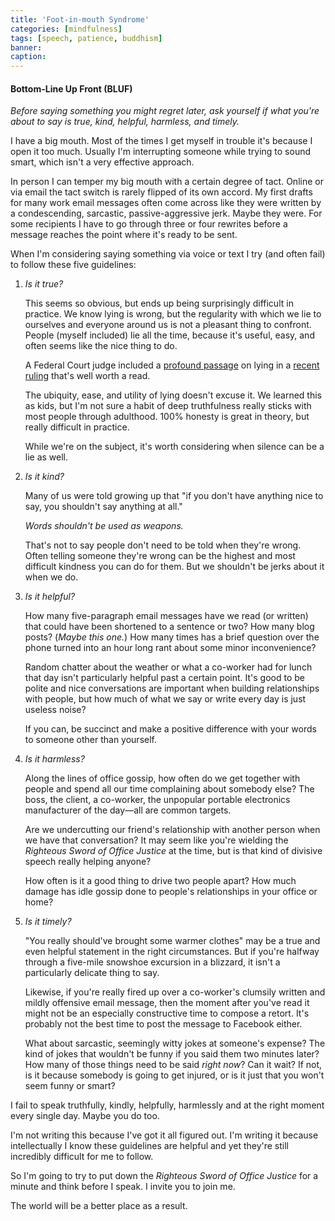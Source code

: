 ```yaml
---
title: 'Foot-in-mouth Syndrome'
categories: [mindfulness]
tags: [speech, patience, buddhism]
banner:
caption:
---
```


<aside class="" markdown="1">

#### Bottom-Line Up Front (BLUF)

*Before saying something you might regret later, ask yourself if what you're about to say is true, kind, helpful, harmless, and timely.*

</aside>

I have a big mouth. Most of the times I get myself in trouble it's because I open it too much. Usually I'm interrupting someone while trying to sound smart, which isn't a very effective approach.

In person I can temper my big mouth with a certain degree of tact. Online or via email the tact switch is rarely flipped of its own accord. My first drafts for many work email messages often come across like they were written by a condescending, sarcastic, passive-aggressive jerk. Maybe they were. For some recipients I have to go through three or four rewrites before a message reaches the point where it's ready to be sent.

When I'm considering saying something via voice or text I try (and often fail) to follow these five guidelines:

1. *Is it true?* 

	This seems so obvious, but ends up being surprisingly difficult in practice. We know lying is wrong, but the regularity with which we lie to ourselves and everyone around us is not a pleasant thing to confront. People (myself included) lie all the time, because it's useful, easy, and often seems like the nice thing to do.

	A Federal Court judge included a [profound passage](http://www.schneier.com/blog/archives/2013/05/why_we_lie.html) on lying in a [recent ruling](http://cdn.ca9.uscourts.gov/datastore/opinions/2011/03/21/08-50345.pdf) that's well worth a read.

	The ubiquity, ease, and utility of lying doesn't excuse it. We learned this as kids, but I'm not sure a habit of deep truthfulness really sticks with most people through adulthood. 100% honesty is great in theory, but really difficult in practice.

	While we're on the subject, it's worth considering when silence can be a lie as well.

2.	*Is it kind?*

	Many of us were told growing up that "if you don't have anything nice to say, you shouldn't say anything at all." 

	*Words shouldn't be used as weapons.*

	That's not to say people don't need to be told when they're wrong. Often telling someone they're wrong can be the highest and most difficult kindness you can do for them. But we shouldn't be jerks about it when we do.  

3.	*Is it helpful?*

	How many five-paragraph email messages have we read (or written) that could have been shortened to a sentence or two? How many blog posts? (*Maybe this one.*) How many times has a brief question over the phone turned into an hour long rant about some minor inconvenience?

	Random chatter about the weather or what a co-worker had for lunch that day isn't particularly helpful past a certain point. It's good to be polite and nice conversations are important when building relationships with people, but how much of what we say or write every day is just useless noise?

	If you can, be succinct and make a positive difference with your words to someone other than yourself.

4.	*Is it harmless?*

	Along the lines of office gossip, how often do we get together with people and spend all our time complaining about somebody else? The boss, the client, a co-worker, the unpopular portable electronics manufacturer of the day&mdash;all are common targets.

	Are we undercutting our friend's relationship with another person when we have that conversation? It may seem like you're wielding the *Righteous Sword of Office Justice* at the time, but is that kind of divisive speech really helping anyone? 

	How often is it a good thing to drive two people apart? How much damage has idle gossip done to people's relationships in your office or home?

5.	*Is it timely?*

	"You really should've brought some warmer clothes" may be a true and even helpful statement in the right circumstances. But if you're halfway through a five-mile snowshoe excursion in a blizzard, it isn't a particularly delicate thing to say.

	Likewise, if you're really fired up over a co-worker's clumsily written and mildly offensive email message, then the moment after you've read it might not be an especially constructive time to compose a retort. It's probably not the best time to post the message to Facebook either.

	What about sarcastic, seemingly witty jokes at someone's expense? The kind of jokes that wouldn't be funny if you said them two minutes later? How many of those things need to be said *right now*? Can it wait? If not, is it because somebody is going to get injured, or is it just that you won't seem funny or smart?

I fail to speak truthfully, kindly, helpfully, harmlessly and at the right moment every single day. Maybe you do too. 

I'm not writing this because I've got it all figured out. I'm writing it because intellectually I know these guidelines are helpful and yet they're still incredibly difficult for me to follow. 

So I'm going to try to put down the *Righteous Sword of Office Justice* for a minute and think before I speak. I invite you to join me. 

The world will be a better place as a result.